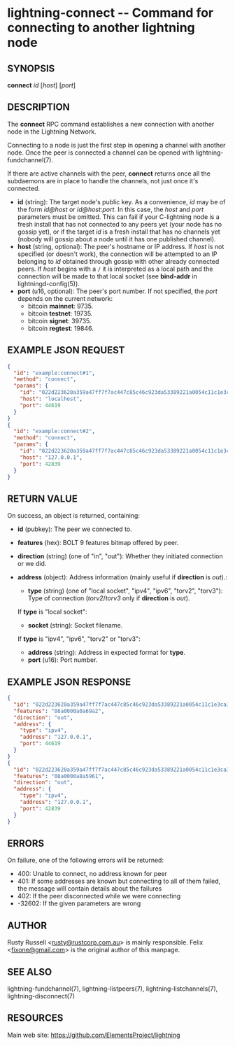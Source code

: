 lightning-connect -- Command for connecting to another lightning node
=====================================================================

SYNOPSIS
--------

**connect** *id* [*host*] [*port*] 

DESCRIPTION
-----------

The **connect** RPC command establishes a new connection with another node in the Lightning Network.

Connecting to a node is just the first step in opening a channel with another node. Once the peer is connected a channel can be opened with lightning-fundchannel(7).

If there are active channels with the peer, **connect** returns once all the subdaemons are in place to handle the channels, not just once it's connected.

- **id** (string): The target node's public key. As a convenience, *id* may be of the form *id@host* or *id@host:port*. In this case, the *host* and *port* parameters must be omitted. This can fail if your C-lightning node is a fresh install that has not connected to any peers yet (your node has no gossip yet), or if the target *id* is a fresh install that has no channels yet (nobody will gossip about a node until it has one published channel).
- **host** (string, optional): The peer's hostname or IP address. If *host* is not specified (or doesn't work), the connection will be attempted to an IP belonging to *id* obtained through gossip with other already connected peers. If *host* begins with a `/` it is interpreted as a local path and the connection will be made to that local socket (see **bind-addr** in lightningd-config(5)).
- **port** (u16, optional): The peer's port number. If not specified, the *port* depends on the current network:
     * bitcoin **mainnet**: 9735.
     * bitcoin **testnet**: 19735.
     * bitcoin **signet**: 39735.
     * bitcoin **regtest**: 19846.

EXAMPLE JSON REQUEST
--------------------

```json
{
  "id": "example:connect#1",
  "method": "connect",
  "params": {
    "id": "022d223620a359a47ff7f7ac447c85c46c923da53389221a0054c11c1e3ca31d59",
    "host": "localhost",
    "port": 44619
  }
}
{
  "id": "example:connect#2",
  "method": "connect",
  "params": {
    "id": "022d223620a359a47ff7f7ac447c85c46c923da53389221a0054c11c1e3ca31d59",
    "host": "127.0.0.1",
    "port": 42839
  }
}
```

RETURN VALUE
------------

On success, an object is returned, containing:

- **id** (pubkey): The peer we connected to.
- **features** (hex): BOLT 9 features bitmap offered by peer.
- **direction** (string) (one of "in", "out"): Whether they initiated connection or we did.
- **address** (object): Address information (mainly useful if **direction** is *out*).:
  - **type** (string) (one of "local socket", "ipv4", "ipv6", "torv2", "torv3"): Type of connection (*torv2*/*torv3* only if **direction** is *out*).

  If **type** is "local socket":
    - **socket** (string): Socket filename.

  If **type** is "ipv4", "ipv6", "torv2" or "torv3":
    - **address** (string): Address in expected format for **type**.
    - **port** (u16): Port number.

EXAMPLE JSON RESPONSE
---------------------

```json
{
  "id": "022d223620a359a47ff7f7ac447c85c46c923da53389221a0054c11c1e3ca31d59",
  "features": "08a0000a0a69a2",
  "direction": "out",
  "address": {
    "type": "ipv4",
    "address": "127.0.0.1",
    "port": 44619
  }
}
{
  "id": "022d223620a359a47ff7f7ac447c85c46c923da53389221a0054c11c1e3ca31d59",
  "features": "08a0000a8a5961",
  "direction": "out",
  "address": {
    "type": "ipv4",
    "address": "127.0.0.1",
    "port": 42839
  }
}
```

ERRORS
------

On failure, one of the following errors will be returned:

- 400: Unable to connect, no address known for peer
- 401: If some addresses are known but connecting to all of them failed, the message will contain details about the failures
- 402: If the peer disconnected while we were connecting
- -32602: If the given parameters are wrong

AUTHOR
------

Rusty Russell <<rusty@rustcorp.com.au>> is mainly responsible. Felix <<fixone@gmail.com>> is the original author of this manpage.

SEE ALSO
--------

lightning-fundchannel(7), lightning-listpeers(7), lightning-listchannels(7), lightning-disconnect(7)

RESOURCES
---------

Main web site: <https://github.com/ElementsProject/lightning>
